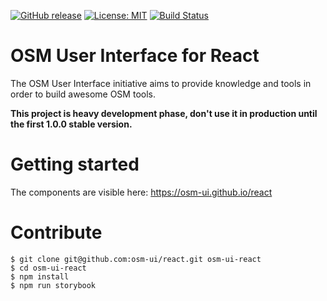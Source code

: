[![GitHub release](https://img.shields.io/github/release/osm-ui/react.svg)](https://github.com/osm-ui/react/releases)
[![License: MIT](https://img.shields.io/badge/license-MIT-blue.svg)](https://opensource.org/licenses/MIT)
[![Build Status](https://api.travis-ci.org/osm-ui/react.svg?branch=develop)](http://travis-ci.org/osm-ui/react)


# OSM User Interface for React

The OSM User Interface initiative aims to provide knowledge and tools in order to build awesome OSM tools.


**This project is heavy development phase, don't use it in production until the first 1.0.0 stable version.**


# Getting started

The components are visible here: https://osm-ui.github.io/react


# Contribute

```
$ git clone git@github.com:osm-ui/react.git osm-ui-react
$ cd osm-ui-react
$ npm install
$ npm run storybook
```
